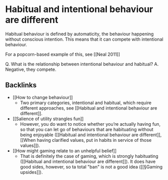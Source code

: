 # Habitual and intentional behaviour are different
Habitual behaviour is defined by automaticity, the behaviour happening without conscious intention. This means that it can compete with intentional behaviour.

For a popcorn-based example of this, see [[Neal 2011]]

Q. What is the relationship between intentional behaviour and habitual?
A. Negative, they compete.

## Backlinks
* [[How to change behaviour]]
	* Two primary categories, intentional and habitual, which require different approaches, see [[Habitual and intentional behaviour are different]].
* [[Salience of utility strangles fun]]
	* However, you do want to notice whether you’re actually having fun, so that you can let go of behaviours that are habituating without being enjoyable ([[Habitual and intentional behaviour are different]], [[When having clarified values, put in habits in service of those values]]).
* [[How might gaming relate to an unhelpful belief]]
	* That is definitely the case of gaming, which is strongly habituating ([[Habitual and intentional behaviour are different]]). It does have good sides, however, so ta total "ban" is not a good idea ([[§Gaming upsides]]). 

<!-- #Life -->

<!-- {BearID:CC2744F4-BB9E-44EE-829B-ADDF86400A0B-15756-00001303A96179F6} -->
